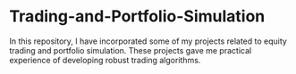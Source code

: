# Trading-and-Portfolio-Simulation
In this repository, I have incorporated some of my projects related to equity trading and portfolio simulation. These projects gave me practical experience of developing robust trading algorithms.
